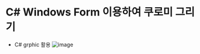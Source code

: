 # C# Windows Form 이용하여 쿠로미 그리기
- C# grphic 활용
![image](https://github.com/unaexoo/Project/assets/142863284/f7787ab1-d73c-4658-b2c9-628c47960507)
